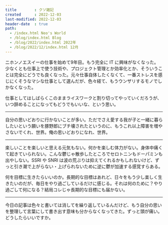 ```yaml
---
title        : クソ雑記
created      : 2022-12-03
last-modified: 2022-12-03
header-date  : true
path:
  - /index.html Neo's World
  - /blog/index.html Blog
  - /blog/2022/index.html 2022年
  - /blog/2022/12/index.html 12月
---
```


ニホンノエスイーの仕事を始めて9年目。もう完全に IT に興味がなくなった。少なくとも仕事上で使う技術や、プロジェクト管理とか効率化とか、そういうことは完全にどうでも良くなった。元々仕事自体したくなくて、一番ストレスを感じにくそうなマシな仕事として選んだが、色々経て、もうウンザリするモノでしかなくなった。

仕事としてはしばらくこのままライスワークと割り切ってやっていくだろうが、いつ辞めることになってもどうでもいいな、という思い。

-----

自分の思いどおりに行かないことが多い。ただでさえ愛する我が子と一緒に暮らしたいという願いを豚野郎にブチ壊されたというのに、もうこれ以上障害を増やさないでくれ、世界。俺の思いどおりになれ、世界。

-----

楽しいことを楽しいと思える元気もない。何かを楽しむ体力がない。身体中痛くて起きていられない。こんな鬱じゃ散歩したところでセロトニンもドーパミンも出やしない。SSRI や SNRI は波の荒ぶりは抑えてくれるかもしれないけど、ずっと引き潮で上がらない・上げられないために逆に鬱が加速する感覚すらある。

何を目標に生きたらいいのか。長期的な目標はあれど、日々をもう少し楽しく生きたいのだが、毎日をやり過ごしているだけに感じる。それは何のために？やり過ごして何になる？結局コレじゃ長期的な目標にも届かない。

-----

今日の記事は色々と書いては消してを繰り返しているんだけど、もう自分の思いを整理して言葉にして書き出す意味も分からなくなってきた。ずっと頭が痛い。どうしたらいいですか。
